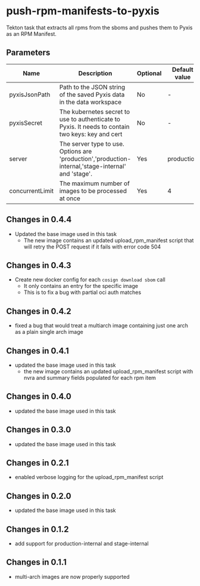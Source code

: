 # push-rpm-manifests-to-pyxis

Tekton task that extracts all rpms from the sboms and pushes them to Pyxis as an RPM Manifest.

## Parameters

| Name            | Description                                                                                         | Optional | Default value |
|-----------------|-----------------------------------------------------------------------------------------------------|----------|---------------|
| pyxisJsonPath   | Path to the JSON string of the saved Pyxis data in the data workspace                               | No       | -             | 
| pyxisSecret     | The kubernetes secret to use to authenticate to Pyxis. It needs to contain two keys: key and cert   | No       | -             |
| server          | The server type to use. Options are 'production','production-internal,'stage-internal' and 'stage'. | Yes      | production    |
| concurrentLimit | The maximum number of images to be processed at once                                                | Yes      | 4             |

## Changes in 0.4.4
* Updated the base image used in this task
  * The new image contains an updated upload_rpm_manifest script that will retry the POST
    request if it fails with error code 504

## Changes in 0.4.3
* Create new docker config for each `cosign download sbom` call
  * It only contains an entry for the specific image
  * This is to fix a bug with partial oci auth matches

## Changes in 0.4.2
* fixed a bug that would treat a multiarch image containing just one arch as a plain single arch image

## Changes in 0.4.1
* updated the base image used in this task
  * the new image contains an updated upload_rpm_manifest script with nvra and summary
    fields populated for each rpm item

## Changes in 0.4.0
* updated the base image used in this task

## Changes in 0.3.0
* updated the base image used in this task

## Changes in 0.2.1
* enabled verbose logging for the upload_rpm_manifest script

## Changes in 0.2.0
* updated the base image used in this task

## Changes in 0.1.2
* add support for production-internal and stage-internal

## Changes in 0.1.1
* multi-arch images are now properly supported

